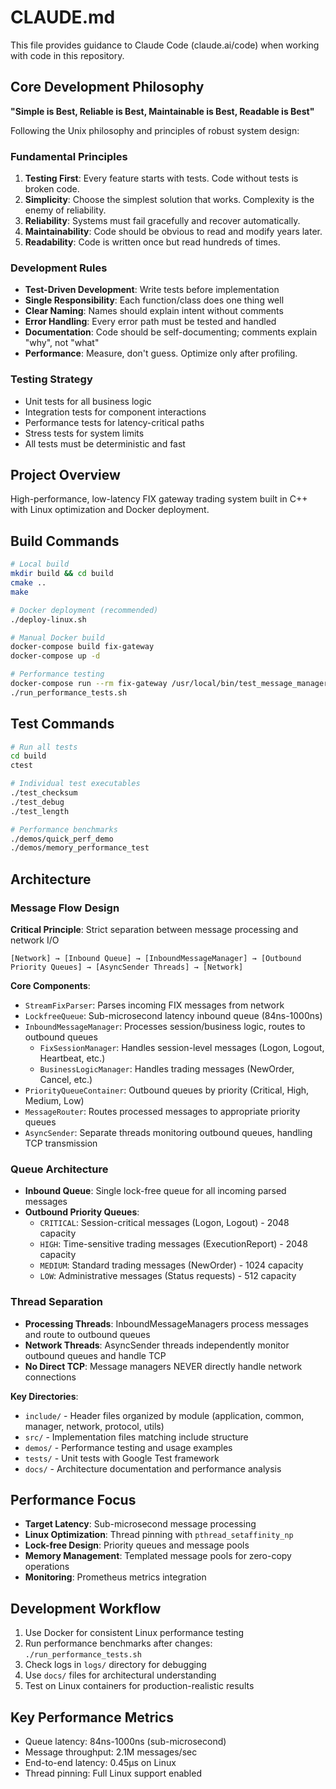 # CLAUDE.md

This file provides guidance to Claude Code (claude.ai/code) when working with code in this repository.

## Core Development Philosophy

**"Simple is Best, Reliable is Best, Maintainable is Best, Readable is Best"**

Following the Unix philosophy and principles of robust system design:

### Fundamental Principles
1. **Testing First**: Every feature starts with tests. Code without tests is broken code.
2. **Simplicity**: Choose the simplest solution that works. Complexity is the enemy of reliability.
3. **Reliability**: Systems must fail gracefully and recover automatically.
4. **Maintainability**: Code should be obvious to read and modify years later.
5. **Readability**: Code is written once but read hundreds of times.

### Development Rules
- **Test-Driven Development**: Write tests before implementation
- **Single Responsibility**: Each function/class does one thing well
- **Clear Naming**: Names should explain intent without comments
- **Error Handling**: Every error path must be tested and handled
- **Documentation**: Code should be self-documenting; comments explain "why", not "what"
- **Performance**: Measure, don't guess. Optimize only after profiling.

### Testing Strategy
- Unit tests for all business logic
- Integration tests for component interactions  
- Performance tests for latency-critical paths
- Stress tests for system limits
- All tests must be deterministic and fast

## Project Overview

High-performance, low-latency FIX gateway trading system built in C++ with Linux optimization and Docker deployment.

## Build Commands

```bash
# Local build
mkdir build && cd build
cmake ..
make

# Docker deployment (recommended)
./deploy-linux.sh

# Manual Docker build
docker-compose build fix-gateway
docker-compose up -d

# Performance testing
docker-compose run --rm fix-gateway /usr/local/bin/test_message_manager
./run_performance_tests.sh
```

## Test Commands

```bash
# Run all tests
cd build
ctest

# Individual test executables
./test_checksum
./test_debug  
./test_length

# Performance benchmarks
./demos/quick_perf_demo
./demos/memory_performance_test
```

## Architecture

### Message Flow Design
**Critical Principle**: Strict separation between message processing and network I/O

```
[Network] → [Inbound Queue] → [InboundMessageManager] → [Outbound Priority Queues] → [AsyncSender Threads] → [Network]
```

**Core Components**:
- `StreamFixParser`: Parses incoming FIX messages from network
- `LockfreeQueue`: Sub-microsecond latency inbound queue (84ns-1000ns)
- `InboundMessageManager`: Processes session/business logic, routes to outbound queues
  - `FixSessionManager`: Handles session-level messages (Logon, Logout, Heartbeat, etc.)
  - `BusinessLogicManager`: Handles trading messages (NewOrder, Cancel, etc.)
- `PriorityQueueContainer`: Outbound queues by priority (Critical, High, Medium, Low)
- `MessageRouter`: Routes processed messages to appropriate priority queues
- `AsyncSender`: Separate threads monitoring outbound queues, handling TCP transmission

### Queue Architecture
- **Inbound Queue**: Single lock-free queue for all incoming parsed messages
- **Outbound Priority Queues**: 
  - `CRITICAL`: Session-critical messages (Logon, Logout) - 2048 capacity
  - `HIGH`: Time-sensitive trading messages (ExecutionReport) - 2048 capacity  
  - `MEDIUM`: Standard trading messages (NewOrder) - 1024 capacity
  - `LOW`: Administrative messages (Status requests) - 512 capacity

### Thread Separation
- **Processing Threads**: InboundMessageManagers process messages and route to outbound queues
- **Network Threads**: AsyncSender threads independently monitor outbound queues and handle TCP
- **No Direct TCP**: Message managers NEVER directly handle network connections

**Key Directories**:
- `include/` - Header files organized by module (application, common, manager, network, protocol, utils)
- `src/` - Implementation files matching include structure
- `demos/` - Performance testing and usage examples
- `tests/` - Unit tests with Google Test framework
- `docs/` - Architecture documentation and performance analysis

## Performance Focus

- **Target Latency**: Sub-microsecond message processing
- **Linux Optimization**: Thread pinning with `pthread_setaffinity_np`
- **Lock-free Design**: Priority queues and message pools
- **Memory Management**: Templated message pools for zero-copy operations
- **Monitoring**: Prometheus metrics integration

## Development Workflow

1. Use Docker for consistent Linux performance testing
2. Run performance benchmarks after changes: `./run_performance_tests.sh`
3. Check logs in `logs/` directory for debugging
4. Use `docs/` files for architectural understanding
5. Test on Linux containers for production-realistic results

## Key Performance Metrics

- Queue latency: 84ns-1000ns (sub-microsecond)
- Message throughput: 2.1M messages/sec
- End-to-end latency: 0.45μs on Linux
- Thread pinning: Full Linux support enabled